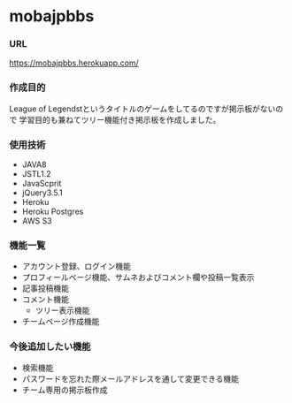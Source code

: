 # mobajpbbs
### URL
https://mobajpbbs.herokuapp.com/
### 作成目的
League of Legendstというタイトルのゲームをしてるのですが掲示板がないので
学習目的も兼ねてツリー機能付き掲示板を作成しました。
### 使用技術 
- JAVA8
- JSTL1.2
- JavaScprit
- jQuery3.5.1
- Heroku
- Heroku Postgres
- AWS S3
### 機能一覧
- アカウント登録、ログイン機能
- プロフィールページ機能、サムネおよびコメント欄や投稿一覧表示
- 記事投稿機能
- コメント機能
  - ツリー表示機能
- チームページ作成機能
### 今後追加したい機能
- 検索機能
- パスワードを忘れた際メールアドレスを通して変更できる機能
- チーム専用の掲示板作成
